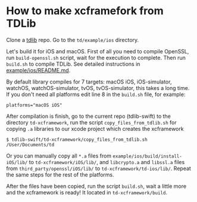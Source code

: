 # How to make xcframefork from TDLib

Clone a [tdlib](https://github.com/tdlib/td) repo. Go to the `td/example/ios` directory.

Let's build it for iOS and macOS. First of all you need to compile OpenSSL, run `build-openssl.sh` script, wait for the execution to complete. Then run `build.sh` to compile TDLib. See detailed instructions in [example/ios/README.md](https://github.com/tdlib/td/blob/master/example/ios/README.md).

By default library compiles for 7 targets: macOS iOS, iOS-simulator, watchOS, watchOS-simulator, tvOS, tvOS-simulator, this takes a long time. If you don't need all platforms edit line 8 in the `build.sh` file, for example:

```
platforms="macOS iOS"
```

After compilation is finish, go to the current repo (tdlib-swift) to the directory `td-xcframework`, run the script `copy_files_from_tdlib.sh` for copying `.a` libraries to our xcode project which creates the xcframework
```shell
$ tdlib-swift/td-xcframework/copy_files_from_tdlib.sh /User/Documents/td
```

Or you can manually copy all `*.a` files from `example/ios/build/install-iOS/lib/` to `td-xcframework/iOS/lib/`,
and `libcrypto.a` and `libssl.a` files from `third_party/openssl/iOS/lib/` to `td-xcframework/td-ios/lib/`. Repeat the same steps for the rest of the platforms.

After the files have been copied, run the script `build.sh`, wait a little more and the xcframework is ready! It located in `td-xcframework/build`.